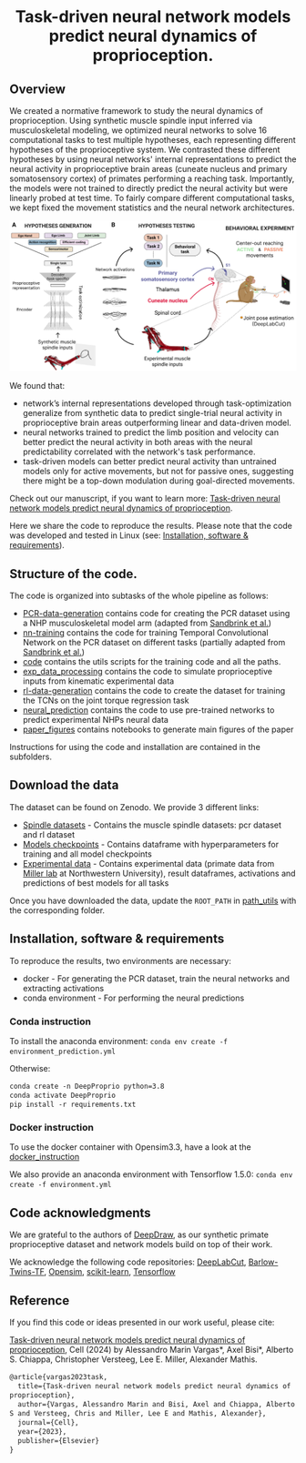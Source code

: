 <h1 style="text-align: center;">Task-driven neural network models predict neural dynamics of proprioception.</h1>

<h2>Overview</h2>

We created a normative framework to study the neural dynamics of proprioception. Using synthetic muscle spindle input inferred via musculoskeletal modeling, we optimized neural networks to solve 16 computational tasks to test multiple hypotheses, each representing different hypotheses of the proprioceptive system. We contrasted these different hypotheses by using neural networks' internal representations to predict the neural activity in proprioceptive brain areas (cuneate nucleus and primary somatosensory cortex) of primates performing a reaching task.
Importantly, the models were not trained to directly predict the neural activity but were linearly probed at test time. To fairly compare different computational tasks, we kept fixed the movement statistics and the neural network architectures.

<p align="center">
    <img src="paper_figures/summary_figure.png" width="800" alt="Overview">
</p>

We found that:
- network’s internal representations developed through task-optimization generalize from synthetic data to predict single-trial neural activity in proprioceptive brain areas outperforming linear and data-driven model.
- neural networks trained to predict the limb position and velocity can better predict the neural activity in both areas with the neural predictability correlated with the network's task performance.
- task-driven models can better predict neural activity than untrained models only for active movements, but not for passive ones, suggesting there might be a top-down modulation during goal-directed movements.

Check out our manuscript, if you want to learn more: [Task-driven neural network models predict neural dynamics of proprioception](https://www.cell.com/cell/pdf/S0092-8674(24)00239-3.pdf). 

Here we share the code to reproduce the results. Please note that the code was developed and tested in Linux (see: [Installation, software & requirements](#installation)).

<h2>Structure of the code.</h2>

The code is organized into subtasks of the whole pipeline as follows:

- [PCR-data-generation](PCR-data-generation) contains code for creating the PCR dataset using a NHP musculoskeletal model arm (adapted from [Sandbrink et al.](https://elifesciences.org/articles/81499))
- [nn-training](nn-training) contains the code for training Temporal Convolutional Network on the PCR dataset on different tasks (partially adapted from [Sandbrink et al.](https://elifesciences.org/articles/81499))
- [code](code) contains the utils scripts for the training code and all the paths.
- [exp_data_processing](exp_data_processing) contains the code to simulate proprioceptive inputs from kinematic experimental data
- [rl-data-generation](rl-data-generation) contains the code to create the dataset for training the TCNs on the joint torque regression task
- [neural_prediction](neural_prediction) contains the code to use pre-trained networks to predict experimental NHPs neural data
- [paper_figures](paper_figures) contains notebooks to generate main figures of the paper

Instructions for using the code and installation are contained in the subfolders. 

<h2>Download the data</h2>

The dataset can be found on Zenodo. We provide 3 different links:
- [Spindle datasets](https://doi.org/10.5281/zenodo.10530013) - Contains the muscle spindle datasets: pcr dataset and rl dataset
- [Models checkpoints](https://doi.org/10.5281/zenodo.10533584) - Contains dataframe with hyperparameters for training and all model checkpoints
- [Experimental data](https://doi.org/10.5281/zenodo.10542311) - Contains experimental data (primate data from [Miller lab](https://labs.feinberg.northwestern.edu/lee-miller/research/) at Northwestern University), result dataframes, activations and predictions of best models for all tasks

Once you have downloaded the data, update the `ROOT_PATH` in [path_utils](code/path_utils.py) with the corresponding folder.

<div id="installation"></div>
<h2>Installation, software & requirements</h2>

To reproduce the results, two environments are necessary:
* docker - For generating the PCR dataset, train the neural networks and extracting activations
* conda environment - For performing the neural predictions

<h3>Conda instruction</h3>

To install the anaconda environment:
`conda env create -f environment_prediction.yml`

Otherwise:

```
conda create -n DeepProprio python=3.8
conda activate DeepProprio
pip install -r requirements.txt
```

<h3>Docker instruction</h3>

To use the docker container with Opensim3.3, have a look at the [docker_instruction](docker_instruction.md)

We also provide an anaconda environment with Tensorflow 1.5.0:
`conda env create -f environment.yml`

<h2>Code acknowledgments</h2>

We are grateful to the authors of [DeepDraw](https://github.com/amathislab/DeepDraw), as our synthetic primate proprioceptive dataset and network models build on top of their work.

We acknowledge the following code repositories: [DeepLabCut](https://github.com/DeepLabCut/DeepLabCut), [Barlow-Twins-TF](https://github.com/sayakpaul/Barlow-Twins-TF), [Opensim](https://simtk.org/projects/opensim), [scikit-learn](https://scikit-learn.org/stable/), [Tensorflow](https://www.tensorflow.org/)

<h2>Reference</h2>

If you find this code or ideas presented in our work useful, please cite:

[Task-driven neural network models predict neural dynamics of proprioception](https://www.cell.com/cell/pdf/S0092-8674(24)00239-3.pdf), Cell (2024) by Alessandro Marin Vargas*, Axel Bisi*, Alberto S. Chiappa, Christopher Versteeg, Lee E. Miller, Alexander Mathis.

```
@article{vargas2023task,
  title={Task-driven neural network models predict neural dynamics of proprioception},
  author={Vargas, Alessandro Marin and Bisi, Axel and Chiappa, Alberto S and Versteeg, Chris and Miller, Lee E and Mathis, Alexander},
  journal={Cell},
  year={2023},
  publisher={Elsevier}
}
```
